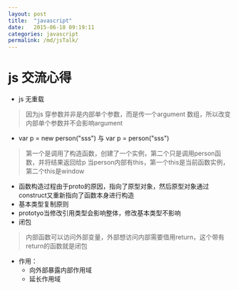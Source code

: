 ```yaml
---
layout: post
title:  "javascript"
date:   2015-06-18 09:19:11
categories: javascript
permalink: /md/jsTalk/
---
```




js 交流心得
===

- js 无重载
> 因为js 穿参数并非是内部单个参数，而是传一个argument 数组，所以改变内部单个参数并不会影响argument

- var p = new person("sss") 与 var p = person("sss")
> 第一个是调用了构造函数，创建了一个实例，第二个只是调用person函数，并将结果返回给p
> 当person内部有this，第一个this是当前函数实例，第二个this是window

- 函数构造过程由于proto的原因，指向了原型对象，然后原型对象通过construct又重新指向了函数本身进行构造
- 基本类型复制原则
- prototyo当修改引用类型会影响整体，修改基本类型不影响
- 闭包

> 内部函数可以访问外部变量，外部想访问内部需要借用return，这个带有return的函数就是闭包

- 作用：
	- 向外部暴露内部作用域
	- 延长作用域
